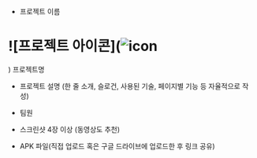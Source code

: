 - 프로젝트 이름
 # ![프로젝트 아이콘](![icon](https://github.com/udong1/madcamp_week1_rev/assets/76899099/24253546-21ff-4ca3-8757-9d6948ee1bd1)
) 프로젝트명
 
- 프로젝트 설명 (한 줄 소개, 슬로건, 사용된 기술, 페이지별 기능 등 자율적으로 작성)

- 팀원

- 스크린샷 4장 이상 (동영상도 추천)

- APK 파일(직접 업로드 혹은 구글 드라이브에 업로드한 후 링크 공유)
